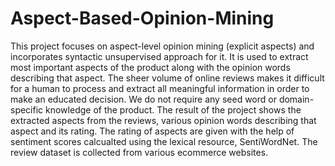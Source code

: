 # Aspect-Based-Opinion-Mining
This project focuses on aspect-level opinion mining (explicit aspects) and incorporates syntactic unsupervised approach for it. It is used to extract most important aspects of the product along with the opinion words describing that aspect. The sheer volume of online reviews makes it difficult for a human to process and extract all meaningful information in order to make an educated decision. We do not require any seed word or domain-specific knowledge of the product. The result of the project shows the extracted aspects from the reviews, various opinion words describing that aspect and its rating. The rating of aspects are given with the help of sentiment scores calcualted using the lexical resource, SentiWordNet. The review dataset is collected from various ecommerce websites.
